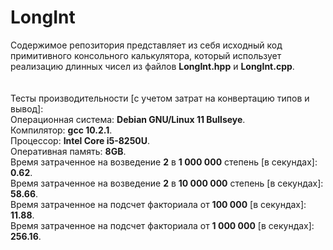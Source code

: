 # LongInt
Содержимое репозитория представляет из себя исходный код примитивного консольного калькулятора, который использует реализацию длинных чисел из файлов **LongInt.hpp** и **LongInt.cpp**.<br/><br/><br/>
Тесты производительности [с учетом затрат на конвертацию типов и вывод]:<br/>
Операционная система: **Debian GNU/Linux 11 Bullseye**.<br/>
Компилятор: **gcc 10.2.1**.<br/>
Процессор: **Intel Core i5-8250U**.<br/>
Оперативная память: **8GB**.<br/>
Время затраченное на возведение **2** в **1 000 000** степень [в секундах]: **0.62**.<br/>
Время затраченное на возведение **2** в **10 000 000** степень [в секундах]: **58.66**.<br/>
Время затраченное на подсчет факториала от **100 000** [в секундах]: **11.88**.<br/>
Время затраченное на подсчет факториала от **1 000 000** [в секундах]: **256.16**.<br/>
